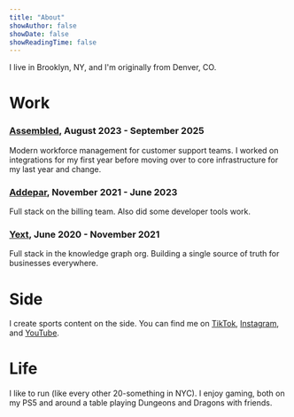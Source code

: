 ```yaml
---
title: "About"
showAuthor: false
showDate: false
showReadingTime: false
---
```


I live in Brooklyn, NY, and I'm originally from Denver, CO.

# Work

### [Assembled](https://www.assembled.com/), August 2023 - September 2025

Modern workforce management for customer support teams. I worked on integrations for my first year before moving over to core infrastructure for my last year and change.

### [Addepar](https://addepar.com), November 2021 - June 2023

Full stack on the billing team. Also did some developer tools work.

### [Yext](https://yext.com), June 2020 - November 2021

Full stack in the knowledge graph org. Building a single source of truth for businesses everywhere.

# Side

I create sports content on the side. You can find me on [TikTok](https://www.tiktok.com/@dylanpowers43), [Instagram](https://www.instagram.com/dylanpowers43/), and [YouTube](https://www.youtube.com/@dylanpowers43).

# Life

I like to run (like every other 20-something in NYC). I enjoy gaming, both on my PS5 and around a table playing Dungeons and Dragons with friends.